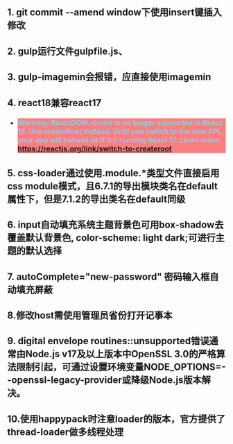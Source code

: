 
## 1. git commit --amend window下使用insert键插入修改

## 2. gulp运行文件gulpfile.js、

## 3. gulp-imagemin会报错，应直接使用imagemin

## 4. react18兼容react17
- ### <p style="color:skyblue; background: rgba(255,0,0,0.5)"> Warning: ReactDOM.render is no longer supported in React 18. Use createRoot instead. Until you switch to the new API, your app will behave as if it's running React 17. Learn more: https://reactjs.org/link/switch-to-createroot</p>

## 5. css-loader通过使用.module.*类型文件直接启用css module模式，且6.7.1的导出模块类名在default属性下，但是7.1.2的导出类名在default同级

## 6. input自动填充系统主题背景色可用box-shadow去覆盖默认背景色, color-scheme: light dark;可进行主题的默认选择

## 7. autoComplete="new-password" 密码输入框自动填充屏蔽

## 8.修改host需使用管理员省份打开记事本

## 9. ‌digital envelope routines::unsupported错误通常由Node.js v17及以上版本中OpenSSL 3.0的严格算法限制引起，可通过设置环境变量NODE_OPTIONS=--openssl-legacy-provider或降级Node.js版本解决。

## 10.使用happypack时注意loader的版本，官方提供了thread-loader做多线程处理